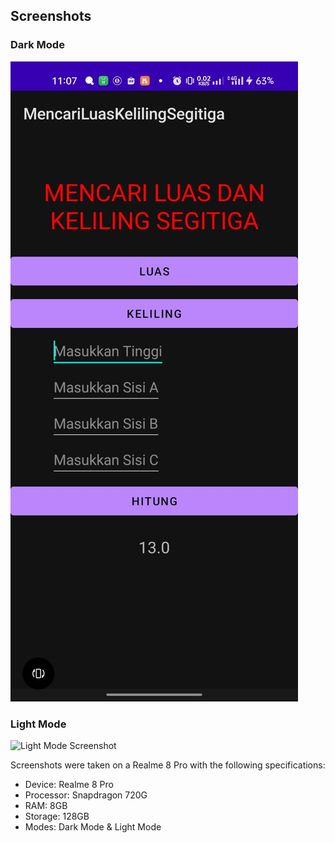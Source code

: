 ## Screenshots

### Dark Mode

![Dark Mode Screenshot](screenshots/darkModeCalculator.jpeg)

### Light Mode

![Light Mode Screenshot](screenshots/light_mode_screenshot.png)

Screenshots were taken on a Realme 8 Pro with the following specifications:
- Device: Realme 8 Pro
- Processor: Snapdragon 720G
- RAM: 8GB
- Storage: 128GB
- Modes: Dark Mode & Light Mode
